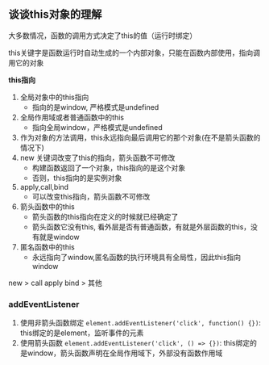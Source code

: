 ## 谈谈this对象的理解
大多数情况，函数的调用方式决定了this的值（运行时绑定）

this关键字是函数运行时自动生成的一个内部对象，只能在函数内部使用，指向调用它的对象

**this指向**
1. 全局对象中的this指向
     - 指向的是window, 严格模式是undefined
2. 全局作用域或者普通函数中的this
     - 指向全局window，严格模式是undefined
3. 作为对象的方法调用，this永远指向最后调用它的那个对象(在不是箭头函数的情况下)
1. new 关键词改变了this的指向，箭头函数不可修改
     - 构建函数返回了一个对象，this指向的是这个对象
     - 否则，this指向的是实例对象
2. apply,call,bind
      - 可以改变this指向，箭头函数不可修改
3. 箭头函数中的this
     - 箭头函数的this指向在定义的时候就已经确定了
     - 箭头函数它没有this, 看外层是否有普通函数，有就是外层函数的this，没有就是window
4. 匿名函数中的this
     - 永远指向了window,匿名函数的执行环境具有全局性，因此this指向window

new > call apply bind > 其他

### addEventListener
1. 使用非箭头函数绑定
`element.addEventListener('click', function() {})`: this绑定的是element，监听事件的元素
2. 使用箭头函数
`element.addEventListener('click', () => {})`: this绑定的是window，箭头函数声明在全局作用域下，外部没有函数作用域